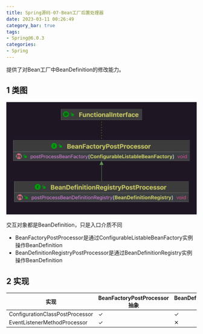 ```yaml
---
title: Spring源码-07-Bean工厂后置处理器
date: 2023-03-11 00:26:49
category_bar: true
tags:
- Spring@6.0.3
categories:
- Spring
---
```


提供了对Bean工厂中BeanDefinition的修改能力。

## 1 类图

![](Spring源码-07-Bean工厂后置处理器/202212061706549.png)

交互对象都是BeanDefinition，只是入口介质不同

* BeanFactoryPostProcessor是通过ConfigurableListableBeanFactory实例操作BeanDefinition
* BeanDefinitionRegistryPostProcessor是通过BeanDefinitionRegistry实例操作BeanDefinition

## 2 实现

| 实现                            | BeanFactoryPostProcessor抽象 | BeanDefinitionRegistryPostProcessor抽象 |
| ------------------------------- | ---------------------------- | --------------------------------------- |
| ConfigurationClassPostProcessor | &#10003;                     | &#10003;                                |
| EventListenerMethodProcessor    | &#10003;                     | &#10005;                                |

